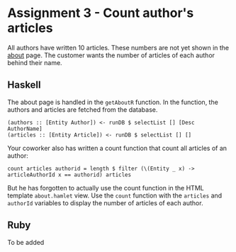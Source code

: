 # Assignment 3 - Count author's articles

All authors have written 10 articles. These numbers are not yet shown in the [about](http://0.0.0.0:4567/about) page. The customer wants the number of articles of each author behind their name.

## Haskell

The about page is handled in the `getAboutR` function. In the function, the authors and articles are fetched from the database.

    (authors :: [Entity Author]) <- runDB $ selectList [] [Desc AuthorName]
    (articles :: [Entity Article]) <- runDB $ selectList [] []

Your coworker also has written a count function that count all articles of an author:

    count articles authorid = length $ filter (\(Entity _ x) -> articleAuthorId x == authorid) articles

But he has forgotten to actually use the count function in the HTML template `about.hamlet` view. Use the `count` function with the `articles` and `authorId` variables to display the number of articles of each author.

## Ruby

To be added
